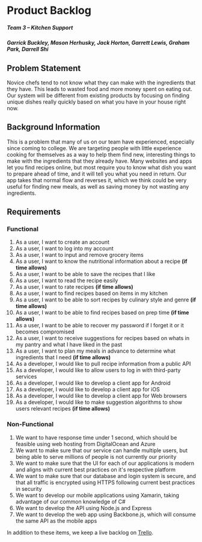 # Product Backlog
##### Team 3 – Kitchen Support
##### Garrick Buckley, Mason Herhusky, Jack Horton, Garrett Lewis, Graham Park, Darrell Shi

## Problem Statement
Novice chefs tend to not know what they can make with the ingredients that they have. This leads to wasted food and more money spent on eating out. Our system will be different from existing products by focusing on finding unique dishes really quickly based on what you have in your house right now.

## Background Information
This is a problem that many of us on our team have experienced, especially since coming to college. We are targeting people with little experience cooking for themselves as a way to help them find new, interesting things to make with the ingredients that they already have. Many websites and apps let you find recipes online, but most require you to know what dish you want to prepare ahead of time, and it will tell you what you need in return. Our app takes that normal flow and reverses it, which we think could be very useful for finding new meals, as well as saving money by not wasting any ingredients.

## Requirements
### Functional
1. As a user, I want to create an account
2. As a user, I want to log into my account
3. As a user, I want to input and remove grocery items
4. As a user, I want to know the nutritional information about a recipe **(if time allows)**
5. As a user, I want to be able to save the recipes that I like
6. As a user, I want to read the recipe easily
7. As a user, I want to rate recipes **(if time allows)**
8. As a user, I want to find recipes based on items in my kitchen
9. As a user, I want to be able to sort recipes by culinary style and genre **(if time allows)**
10. As a user, I want to be able to find recipes based on prep time **(if time allows)**
11. As a user, I want to be able to recover my password if I forget it or it becomes compromised
12. As a user, I want to receive suggestions for recipes based on whats in my pantry and what I have liked in the past
13. As a user, I want to plan my meals in advance to determine what ingredients that I need **(if time allows)**
13. As a developer, I would like to pull recipe information from a public API
14. As a developer, I would like to allow users to log in with third-party services
15. As a developer, I would like to develop a client app for Android
16. As a developer, I would like to develop a client app for iOS
17. As a developer, I would like to develop a client app for Web browsers
18. As a developer, I would like to make suggestion algorithms to show users relevant recipes **(if time allows)**

### Non-Functional
1. We want to have response time under 1 second, which should be feasible using web hosting from DigitalOcean and Azure
2. We want to make sure that our service can handle multiple users, but being able to serve millions of people is not currently our priority
3. We want to make sure that the UI for each of our applications is modern and aligns with current best practices on it's respective platform
4. We want to make sure that our database and login system is secure, and that all traffic is encrypted using HTTPS following current best practices in security
5. We want to develop our mobile applications using Xamarin, taking advantage of our common knowledge of C#
6. We want to develop the API using Node.js and Express
7. We want to develop the web app using Backbone.js, which will consume the same API as the mobile apps

In addition to these items, we keep a live backlog on [Trello](https://trello.com/b/3Mf33yse/project-backlog).
